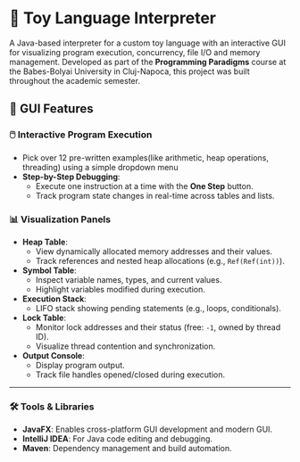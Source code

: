 # 🧸 Toy Language Interpreter

A Java-based interpreter for a custom toy language with an interactive GUI for visualizing program execution, concurrency, file I/O and memory management. Developed as part of the **Programming Paradigms** course at the Babes-Bolyai University in Cluj-Napoca, this project was built throughout the academic semester.

## 🌟 **GUI Features**

### 🖱️ **Interactive Program Execution**
- Pick over 12 pre-written examples(like arithmetic, heap operations, threading) using a simple dropdown menu
- **Step-by-Step Debugging**:
  - Execute one instruction at a time with the **One Step** button.
  - Track program state changes in real-time across tables and lists.

### 📊 **Visualization Panels**
- **Heap Table**: 
  - View dynamically allocated memory addresses and their values.
  - Track references and nested heap allocations (e.g., `Ref(Ref(int))`).
- **Symbol Table**: 
  - Inspect variable names, types, and current values.
  - Highlight variables modified during execution.
- **Execution Stack**: 
  - LIFO stack showing pending statements (e.g., loops, conditionals).
- **Lock Table**:
  - Monitor lock addresses and their status (free: `-1`, owned by thread ID).
  - Visualize thread contention and synchronization.
- **Output Console**:
  - Display program output.
  - Track file handles opened/closed during execution.
---

### 🛠️ **Tools & Libraries**
- **JavaFX**: Enables cross-platform GUI development and modern GUI.
- **IntelliJ IDEA**: For Java code editing and debugging.
- **Maven**: Dependency management and build automation.

